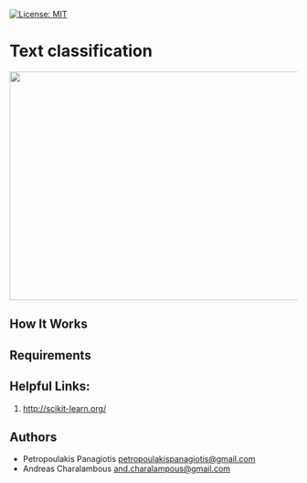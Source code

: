 [![License: MIT](https://img.shields.io/badge/License-MIT-yellow.svg)](https://opensource.org/licenses/MIT)
# Text classification
<img src="https://cdn-images-1.medium.com/max/640/1*ljCBykAJUnvaZcuPYwm4_A.png" width="520" height="400"> <br />

## How It Works

## Requirements


## Helpful Links: 
1. http://scikit-learn.org/


## Authors
* Petropoulakis Panagiotis petropoulakispanagiotis@gmail.com
* Andreas Charalambous and.charalampous@gmail.com

